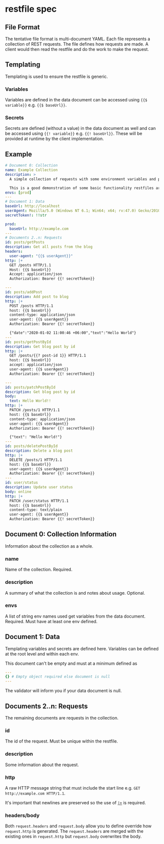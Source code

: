 # restfile spec

## File Format

The tentative file format is multi-document YAML. Each file represents a collection of REST requests. The file defines how requests are made. A client would then read the restfile and do the work to make the request.

## Templating

Templating is used to ensure the restfile is generic.

### Variables

Variables are defined in the data document can be accessed using `{{$ variable}}` e.g. `{{$ baseUrl}}`.

### Secrets

Secrets are defined (without a value) in the data document as well and can be accessed using `{{! variable}}` e.g. `{{! baseUrl}}`. These will be provided at runtime by the client implementation.

## Example

<!-- prettier-ignore -->
```yaml
# Document 0: Collection
name: Example Collection
description: >
  A simple collection of requests with some environment variables and prompts.

  This is a good demonstration of some basic functionality restfiles are aiming for.
envs: [prod]
---
# Document 1: Data
baseUrl: http://localhost
userAgent: Mozilla/5.0 (Windows NT 6.1; Win64; x64; rv:47.0) Gecko/20100101 Firefox/47.0
secretToken!: !!str

prod:
  baseUrl: http://example.com
---
# Documents 2..n: Requests
id: posts/getPosts
description: Get all posts from the blog
headers:
  user-agent: "{{$ userAgent}}"
http: |+
  GET /posts HTTP/1.1
  Host: {{$ baseUrl}}
  Accept: application/json
  Authorization: Bearer {{! secretToken}}

---
id: posts/addPost
description: Add post to blog
http: |+
  POST /posts HTTP/1.1
  host: {{$ baseUrl}}
  content-type: application/json
  user-agent: {{$ userAgent}}
  Authorization: Bearer {{! secretToken}}

  {"date":"2020-01-02 11:00:46 +06:00","text":"Hello World"}
---
id: posts/getPostById
description: Get blog post by id
http: |+
  GET /posts/{{? post-id 1}} HTTP/1.1
  host: {{$ baseUrl}}
  accept: application/json
  user-agent: {{$ userAgent}}
  Authorization: Bearer {{! secretToken}}

---
id: posts/patchPostById
description: Get blog post by id
body:
  text: Hello World!!
http: |+
  PATCH /posts/1 HTTP/1.1
  host: {{$ baseUrl}}
  content-type: application/json
  user-agent: {{$ userAgent}}
  Authorization: Bearer {{! secretToken}}

  {"text": "Hello World!"}
---
id: posts/deletePostById
description: Delete a blog post
http: |+
  DELETE /posts/1 HTTP/1.1
  host: {{$ baseUrl}}
  user-agent: {{$ userAgent}}
  Authorization: Bearer {{! secretToken}}
---
id: user/status
description: Update user status
body: online
http: |+
  PATCH /user/status HTTP/1.1
  host: {{$ baseUrl}}
  content-type: text/plain
  user-agent: {{$ userAgent}}
  Authorization: Bearer {{! secretToken}}


```

## Document 0: Collection Information

Information about the collection as a whole.

### name

Name of the collection. Required.

### description

A summary of what the collection is and notes about usage. Optional.

### envs

A list of string env names used get variables from the data document. Required. Must have at least one env defined.

## Document 1: Data

Templating variables and secrets are defined here. Variables can be defined at the root level and within each env.

This document can't be empty and must at a minimum defined as

```yaml
---
{} # Empty object required else document is null
---
```

The validator will inform you if your data document is null.

## Documents 2..n: Requests

The remaining documents are requests in the collection.

### id

The id of the request. Must be unique within the restfile.

### description

Some information about the request.

### http

A raw HTTP message string that must include the start line e.g. `GET http://example.com HTTP/1.1`.

It's important that newlines are preserved so the use of [`|+`](https://yaml.org/spec/1.2.2/#23-scalars) is required.

### headers/body

Both `request.headers` and `request.body` allow you to define override how `request.http` is generated. The `request.headers` are merged with the existing ones in `request.http` but `request.body` overwrites the body.
